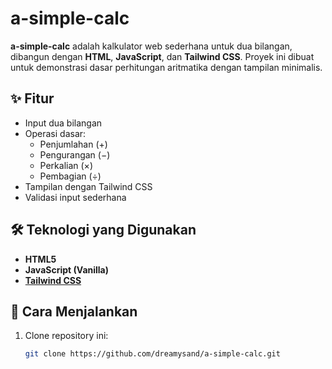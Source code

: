 # a-simple-calc

**a-simple-calc** adalah kalkulator web sederhana untuk dua bilangan, dibangun dengan **HTML**, **JavaScript**, dan **Tailwind CSS**. Proyek ini dibuat untuk demonstrasi dasar perhitungan aritmatika dengan tampilan minimalis.

## ✨ Fitur

- Input dua bilangan
- Operasi dasar:
  - Penjumlahan (+)
  - Pengurangan (−)
  - Perkalian (×)
  - Pembagian (÷)
- Tampilan dengan Tailwind CSS
- Validasi input sederhana

## 🛠️ Teknologi yang Digunakan

- **HTML5**
- **JavaScript (Vanilla)**
- **[Tailwind CSS](https://tailwindcss.com/)**

## 🚀 Cara Menjalankan

1. Clone repository ini:
   ```bash
   git clone https://github.com/dreamysand/a-simple-calc.git
